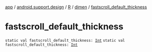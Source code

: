 [app](../../../index.md) / [android.support.design](../../index.md) / [R](../index.md) / [dimen](index.md) / [fastscroll_default_thickness](.)

# fastscroll_default_thickness

`static val fastscroll_default_thickness: `[`Int`](https://kotlinlang.org/api/latest/jvm/stdlib/kotlin/-int/index.html)
`static val fastscroll_default_thickness: `[`Int`](https://kotlinlang.org/api/latest/jvm/stdlib/kotlin/-int/index.html)